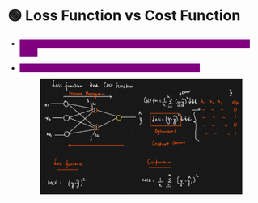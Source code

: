 # 🟢 Loss Function vs Cost Function

* <mark style="color:purple;background-color:purple;">**If we find difference between actual and predicted for a single data point**</mark>
*   <mark style="color:purple;background-color:purple;">**If we do for all the data points then it is cost function**</mark>

    <figure><img src=".gitbook/assets/image (5) (1) (1).png" alt=""><figcaption></figcaption></figure>
